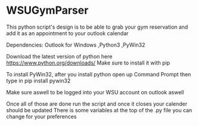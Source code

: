 # WSUGymParser
This python script's design is to be able to grab your gym reservation and add it as an appointment to your outlook calendar

Dependencies:
Outlook for Windows
,Python3
,PyWin32

Download the latest version of python here https://www.python.org/downloads/
Make sure to install it with pip

To install PyWin32, after you install python open up Command Prompt then type in pip install pywin32

Make sure aswell to be logged into your WSU account on outlook aswell

Once all of those are done run the script and once it closes your calender should be updated
There is some variables at the top of the .py file you can change for your preferences
